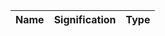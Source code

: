 

| Name               | Signification                         | Type                |
| :----------------- | :------------------------------------ | :------------------ |
